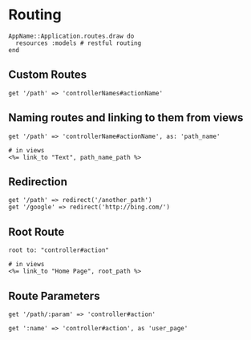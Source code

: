 # Routing

```
AppName::Application.routes.draw do
  resources :models # restful routing
end
```

## Custom Routes
```
get '/path' => 'controllerNames#actionName'

```

## Naming routes and linking to them from views
```
get '/path' => 'controllerName#actionName', as: 'path_name'

# in views
<%= link_to "Text", path_name_path %>
```

## Redirection
```
get '/path' => redirect('/another_path')
get '/google' => redirect('http://bing.com/')
```

## Root Route
```
root to: "controller#action"

# in views
<%= link_to "Home Page", root_path %>
```

## Route Parameters
```
get '/path/:param' => 'controller#action'
```

```
get ':name' => 'controller#action', as 'user_page'
